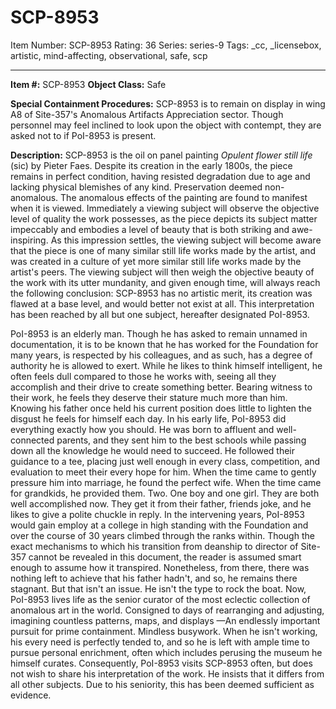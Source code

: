 # SCP-8953
Item Number: SCP-8953
Rating: 36
Series: series-9
Tags: _cc, _licensebox, artistic, mind-affecting, observational, safe, scp

---

  

**Item #:** SCP-8953
**Object Class:** Safe
  

**Special Containment Procedures:** SCP-8953 is to remain on display in wing A8 of Site-357's Anomalous Artifacts Appreciation sector.
Though personnel may feel inclined to look upon the object with contempt, they are asked not to if PoI-8953 is present.
  

**Description:** SCP-8953 is the oil on panel painting _Opulent flower still life_ (sic) by Pieter Faes. Despite its creation in the early 1800s, the piece remains in perfect condition, having resisted degradation due to age and lacking physical blemishes of any kind. Preservation deemed non-anomalous.
The anomalous effects of the painting are found to manifest when it is viewed. Immediately a viewing subject will observe the objective level of quality the work possesses, as the piece depicts its subject matter impeccably and embodies a level of beauty that is both striking and awe-inspiring. As this impression settles, the viewing subject will become aware that the piece is one of many similar still life works made by the artist, and was created in a culture of yet more similar still life works made by the artist's peers. The viewing subject will then weigh the objective beauty of the work with its utter mundanity, and given enough time, will always reach the following conclusion: SCP-8953 has no artistic merit, its creation was flawed at a base level, and would better not exist at all. This interpretation has been reached by all but one subject, hereafter designated PoI-8953.
  

PoI-8953 is an elderly man. Though he has asked to remain unnamed in documentation, it is to be known that he has worked for the Foundation for many years, is respected by his colleagues, and as such, has a degree of authority he is allowed to exert. While he likes to think himself intelligent, he often feels dull compared to those he works with, seeing all they accomplish and their drive to create something better. Bearing witness to their work, he feels they deserve their stature much more than him. Knowing his father once held his current position does little to lighten the disgust he feels for himself each day.
In his early life, PoI-8953 did everything exactly how you should. He was born to affluent and well-connected parents, and they sent him to the best schools while passing down all the knowledge he would need to succeed. He followed their guidance to a tee, placing just well enough in every class, competition, and evaluation to meet their every hope for him. When the time came to gently pressure him into marriage, he found the perfect wife. When the time came for grandkids, he provided them. Two. One boy and one girl. They are both well accomplished now. They get it from their father, friends joke, and he likes to give a polite chuckle in reply.
In the intervening years, PoI-8953 would gain employ at a college in high standing with the Foundation and over the course of 30 years climbed through the ranks within. Though the exact mechanisms to which his transition from deanship to director of Site-357 cannot be revealed in this document, the reader is assumed smart enough to assume how it transpired. Nonetheless, from there, there was nothing left to achieve that his father hadn't, and so, he remains there stagnant. But that isn't an issue. He isn't the type to rock the boat.
Now, PoI-8953 lives life as the senior curator of the most eclectic collection of anomalous art in the world. Consigned to days of rearranging and adjusting, imagining countless patterns, maps, and displays —An endlessly important pursuit for prime containment. Mindless busywork. When he isn't working, his every need is perfectly tended to, and so he is left with ample time to pursue personal enrichment, often which includes perusing the museum he himself curates.
Consequently, PoI-8953 visits SCP-8953 often, but does not wish to share his interpretation of the work. He insists that it differs from all other subjects. Due to his seniority, this has been deemed sufficient as evidence.